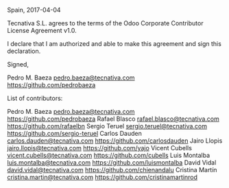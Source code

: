 Spain, 2017-04-04

Tecnativa S.L. agrees to the terms of the Odoo Corporate Contributor License
Agreement v1.0.

I declare that I am authorized and able to make this agreement and sign this
declaration.

Signed,

Pedro M. Baeza pedro.baeza@tecnativa.com https://github.com/pedrobaeza

List of contributors:

Pedro M. Baeza pedro.baeza@tecnativa.com https://github.com/pedrobaeza
Rafael Blasco rafael.blasco@tecnativa.com https://github.com/rafaelbn
Sergio Teruel sergio.teruel@tecnativa.com https://github.com/sergio-teruel
Carlos Dauden carlos.dauden@tecnativa.com https://github.com/carlosdauden
Jairo Llopis jairo.llopis@tecnativa.com https://github.com/yajo
Vicent Cubells vicent.cubells@tecnativa.com https://github.com/cubells
Luis Montalba luis.montalba@tecnativa.com https://github.com/luismontalba
David Vidal david.vidal@tecnativa.com https://github.com/chienandalu
Cristina Martín cristina.martin@tecnativa.com https://github.com/cristinamartinrod
